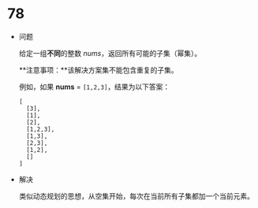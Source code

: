 # 78

* 问题

  给定一组**不同**的整数 *nums*，返回所有可能的子集（幂集）。

  **注意事项：**该解决方案集不能包含重复的子集。

  例如，如果 **nums** = `[1,2,3]`，结果为以下答案：

  ```
  [
    [3],
    [1],
    [2],
    [1,2,3],
    [1,3],
    [2,3],
    [1,2],
    []
  ]
  ```

* 解决

  类似动态规划的思想，从空集开始，每次在当前所有子集都加一个当前元素。

